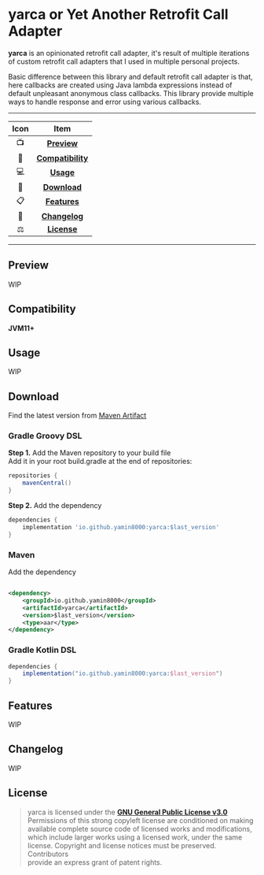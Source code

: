 # yarca or Yet Another Retrofit Call Adapter

**yarca** is an opinionated retrofit call adapter, it's result of multiple iterations of custom retrofit call adapters
that I used in multiple personal projects.

Basic difference between this library and default retrofit call adapter is that, here callbacks are created using Java
lambda expressions instead of default unpleasant anonymous class callbacks. This library provide multiple ways to handle
response and error using various callbacks.

---

| Icon |                Item                 |
|:----:|:-----------------------------------:|
|  📺  |       [**Preview**](#Preview)       |
|  📱  | [**Compatibility**](#Compatibility) |
|  💻  |         [**Usage**](#Usage)         |
|  📩  |      [**Download**](#Download)      |
|  📋  |      [**Features**](#Features)      |
|  🧾  |     [**Changelog**](#Changelog)     |
|  ⚖️  |       [**License**](#License)       |

---

## Preview

WIP

## Compatibility

**JVM11+**

## Usage

WIP

## Download

Find the latest version
from [Maven Artifact](https://repo1.maven.org/maven2/io/github/yamin8000/yarca/maven-metadata.xml)

### Gradle Groovy DSL

**Step 1.** Add the Maven repository to your build file  
Add it in your root build.gradle at the end of repositories:

```groovy
repositories {
    mavenCentral()
}
```

**Step 2.** Add the dependency

```groovy
dependencies {
    implementation 'io.github.yamin8000:yarca:$last_version'
}
```

### Maven

Add the dependency

```xml

<dependency>
    <groupId>io.github.yamin8000</groupId>
    <artifactId>yarca</artifactId>
    <version>$last_version</version>
    <type>aar</type>
</dependency>  
```

### Gradle Kotlin DSL

```groovy
dependencies {
    implementation("io.github.yamin8000:yarca:$last_version")
}
```

## Features

WIP

## Changelog

WIP

## License

> yarca is licensed under the **[GNU General Public License v3.0](./LICENSE)**  
> Permissions of this strong copyleft license are conditioned on making  
> available complete source code of licensed works and modifications,  
> which include larger works using a licensed work, under the same  
> license. Copyright and license notices must be preserved. Contributors  
> provide an express grant of patent rights.
